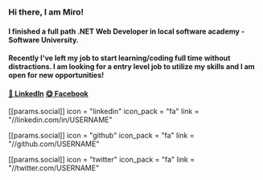 ### Hi there, I am Miro!
#### I finished a full path .NET Web Developer in local software academy - Software University. 
#### Recently I've left my job to start learning/coding full time without distractions. I am looking for a entry level job to utilize my skills and I am open for new opportunities! 

####  [💼 LinkedIn](https://www.linkedin.com/in/miroslav-ilyovski-2ab573150) [😋 Facebook](https://www.facebook.com/miroslav.ilyovski)

[](https://komarev.com/ghpvc/?username=milyo001)
 
 [[params.social]]
    icon = "linkedin"
    icon_pack = "fa"
    link = "//linkedin.com/in/USERNAME"

 [[params.social]]
    icon = "github"
    icon_pack = "fa"
    link = "//github.com/USERNAME"

 [[params.social]]
    icon = "twitter"
    icon_pack = "fa"
    link = "//twitter.com/USERNAME"
